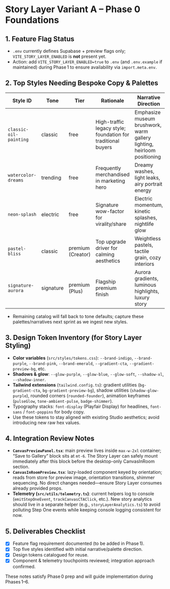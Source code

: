 # Story Layer Variant A – Phase 0 Foundations

## 1. Feature Flag Status
- `.env` currently defines Supabase + preview flags only; `VITE_STORY_LAYER_ENABLED` is **not** present yet.
- Action: add `VITE_STORY_LAYER_ENABLED=true` to `.env` (and `.env.example` if maintained) during Phase 1 to ensure availability via `import.meta.env`.

## 2. Top Styles Needing Bespoke Copy & Palettes
| Style ID | Tone | Tier | Rationale | Narrative Direction | Palette Anchors |
| --- | --- | --- | --- | --- | --- |
| `classic-oil-painting` | classic | free | High-traffic legacy style; foundation for traditional buyers | Emphasize museum brushwork, warm gallery lighting, heirloom positioning | Burnt umber, antique gold, deep navy |
| `watercolor-dreams` | trending | free | Frequently merchandised in marketing hero | Dreamy washes, light leaks, airy portrait energy | Soft coral, misty lavender, dove gray |
| `neon-splash` | electric | free | Signature wow-factor for virality/share | Electric momentum, kinetic splashes, nightlife glow | Hot magenta, cyan pulse, UV amber |
| `pastel-bliss` | classic | premium (Creator) | Top upgrade driver for calming aesthetics | Weightless pastels, tactile grain, cozy interiors | Powder pink, pistachio, warm cream |
| `signature-aurora` | signature | premium (Plus) | Flagship premium finish | Aurora gradients, luminous highlights, luxury story | Luminous violet, icy teal, champagne gold |
- Remaining catalog will fall back to tone defaults; capture these palettes/narratives next sprint as we ingest new styles.

## 3. Design Token Inventory (for Story Layer Styling)
- **Color variables** (`src/styles/tokens.css`): `--brand-indigo`, `--brand-purple`, `--brand-pink`, `--brand-emerald`, `--gradient-cta`, `--gradient-preview-bg`, etc.
- **Shadows & glow**: `--glow-purple`, `--glow-blue`, `--glow-soft`, `--shadow-xl`, `--shadow-inner`.
- **Tailwind extensions** (`tailwind.config.ts`): gradient utilities (`bg-gradient-cta`, `bg-gradient-preview-bg`), shadow utilities (`shadow-glow-purple`), rounded corners (`rounded-founder`), animation keyframes (`pulseGlow`, `tone-ambient-pulse`, `badge-shimmer`).
- Typography stacks: `font-display` (Playfair Display) for headlines, `font-sans` / `font-poppins` for body copy.
- Use these tokens to stay aligned with existing Studio aesthetics; avoid introducing new raw hex values.

## 4. Integration Review Notes
- **`CanvasPreviewPanel.tsx`**: main preview lives inside `max-w-2xl` container; “Save to Gallery” block sits at `mt-6`. The Story Layer can safely mount immediately after this block before the desktop-only CanvasInRoom section.
- **`CanvasInRoomPreview.tsx`**: lazy-loaded component keyed by orientation; reads from store for preview image, orientation transitions, shimmer sequencing. No direct changes needed—ensure Story Layer consumes already provided props.
- **Telemetry (`src/utils/telemetry.ts`)**: current helpers log to console (`emitStepOneEvent`, `trackCanvasCTAClick`, etc.). New story analytics should live in a separate helper (e.g., `storyLayerAnalytics.ts`) to avoid polluting Step One events while keeping console logging consistent for now.

## 5. Deliverables Checklist
- [x] Feature flag requirement documented (to be added in Phase 1).
- [x] Top five styles identified with initial narrative/palette direction.
- [x] Design tokens catalogued for reuse.
- [x] Component & telemetry touchpoints reviewed; integration approach confirmed.

These notes satisfy Phase 0 prep and will guide implementation during Phases 1–6.
